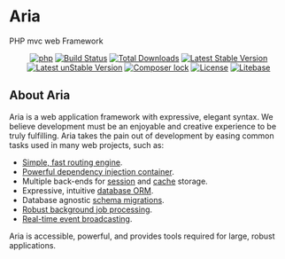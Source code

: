 # Aria
PHP mvc web Framework


<p align="center">
  <a href="https://php.net/"><img src="https://img.shields.io/badge/php-%3E%3D%207.1-8892BF.svg" alt="php"></a>
<a href="https://travis-ci.org/broosaction/aria"><img src="https://travis-ci.org/laravel/framework.svg" alt="Build Status"></a>
<a href="https://packagist.org/packages/broosaction/aria"><img src="https://poser.pugx.org/broosaction/aria/d/total.svg" alt="Total Downloads"></a>
<a href="https://packagist.org/packages/broosaction/aria"><img src="https://poser.pugx.org/broosaction/aria/v/stable.svg" alt="Latest Stable Version"></a>
  <a href="https://packagist.org/packages/broosaction/aria"><img src="https://poser.pugx.org/broosaction/aria/v/unstable.svg" alt="Latest unStable Version"></a>
  <a href="https://github.com/broosaction/aria/issues"><img src="https://img.shields.io/github/issues/broosaction/aria.svg" alt=" Composer lock"></a>
<a href="https://packagist.org/packages/broosaction/aria"><img src="https://img.shields.io/github/license/broosaction/aria.svg" alt="License"></a>
  <a href="https://litebase.xyz"><img src="https://img.shields.io/badge/LTE-Litebase-blue.svg" alt="Litebase"></a>
 </p>
 
 


## About Aria

Aria is a web application framework with expressive, elegant syntax. We believe development must be an enjoyable and creative experience to be truly fulfilling. Aria takes the pain out of development by easing common tasks used in many web projects, such as:

- [Simple, fast routing engine](https://litebase.xyz).
- [Powerful dependency injection container](https://litebase.xyz).
- Multiple back-ends for [session](https://litebase.xyz) and [cache](https://litebase.xyz) storage.
- Expressive, intuitive [database ORM](https://litebase.xyz).
- Database agnostic [schema migrations](https://litebase.xyz).
- [Robust background job processing](https://litebase.xyz).
- [Real-time event broadcasting](https://litebase.xyz).

Aria is accessible, powerful, and provides tools required for large, robust applications.
